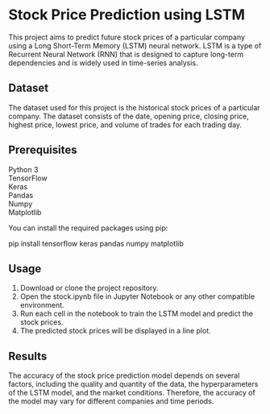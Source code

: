 # Stock Price Prediction using LSTM
This project aims to predict future stock prices of a particular company using a Long Short-Term Memory (LSTM) neural network. LSTM is a type of Recurrent Neural Network (RNN) that is designed to capture long-term dependencies and is widely used in time-series analysis.

## Dataset
The dataset used for this project is the historical stock prices of a particular company. The dataset consists of the date, opening price, closing price, highest price, lowest price, and volume of trades for each trading day.

## Prerequisites
Python 3 <br> 
TensorFlow <br>
Keras <br>
Pandas <br>
Numpy <br>
Matplotlib <br>

You can install the required packages using pip:

pip install tensorflow keras pandas numpy matplotlib

## Usage
1. Download or clone the project repository.
2. Open the stock.ipynb file in Jupyter Notebook or any other compatible environment.
4. Run each cell in the notebook to train the LSTM model and predict the stock prices.
5. The predicted stock prices will be displayed in a line plot.

## Results
The accuracy of the stock price prediction model depends on several factors, including the quality and quantity of the data, the hyperparameters of the LSTM model, and the market conditions. Therefore, the accuracy of the model may vary for different companies and time periods.
